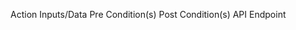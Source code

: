 Action          Inputs/Data             Pre Condition(s)        Post Condition(s)       API Endpoint
